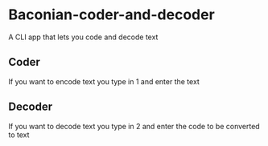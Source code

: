 # Baconian-coder-and-decoder
A CLI app that lets you code and decode text

## Coder
If you want to encode text you type in 1 and enter the text

## Decoder
If you want to decode text you type in 2 and enter the code to be converted to text
